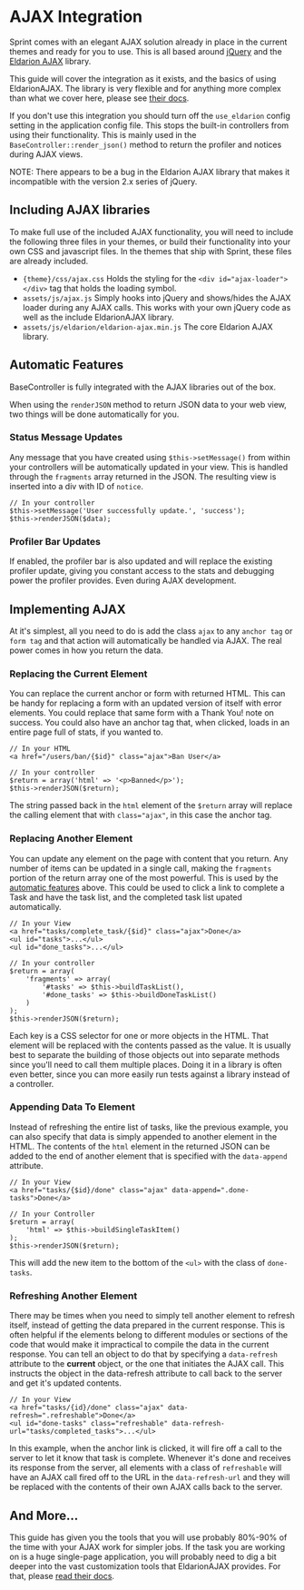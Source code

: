 # AJAX Integration

Sprint comes with an elegant AJAX solution already in place in the current themes and ready for you to use. This is all based around [jQuery](http://jquery.com/) and the [Eldarion AJAX](https://github.com/eldarion/eldarion-ajax) library.

This guide will cover the integration as it exists, and the basics of using EldarionAJAX. The library is very flexible and for anything more complex than what we cover here, please see [their docs](https://github.com/eldarion/eldarion-ajax).

If you don't use this integration you should turn off the `use_eldarion` config setting in the application config file. This stops the built-in controllers from using their functionality. This is mainly used in the `BaseController::render_json()` method to return the profiler and notices during AJAX views.

NOTE: There appears to be a bug in the Eldarion AJAX library that makes it incompatible with the version 2.x series of jQuery.

## Including AJAX libraries
To make full use of the included AJAX functionality, you will need to include the following three files in your themes, or build their functionality into your own CSS and javascript files. In the themes that ship with Sprint, these files are already included.

- `{theme}/css/ajax.css` Holds the styling for the `<div id="ajax-loader"></div>` tag that holds the loading symbol.
- `assets/js/ajax.js` Simply hooks into jQuery and shows/hides the AJAX loader during any AJAX calls. This works with your own jQuery code as well as the include EldarionAJAX library.
- `assets/js/eldarion/eldarion-ajax.min.js` The core Eldarion AJAX library.

## Automatic Features
BaseController is fully integrated with the AJAX libraries out of the box.

When using the `renderJSON` method to return JSON data to your web view, two things will be done automatically for you.

### Status Message Updates
Any message that you have created using `$this->setMessage()` from within your controllers will be automatically updated in your view. This is handled through the `fragments` array returned in the JSON. The resulting view is inserted into a div with ID of `notice`.

	// In your controller
	$this->setMessage('User successfully update.', 'success');
	$this->renderJSON($data);

### Profiler Bar Updates
If enabled, the profiler bar is also updated and will replace the existing profiler update, giving you constant access to the stats and debugging power the profiler provides. Even during AJAX development.

## Implementing AJAX
At it's simplest, all you need to do is add the class `ajax` to any `anchor tag` or `form tag` and that action will automatically be handled via AJAX. The real power comes in how you return the data.

### Replacing the Current Element
You can replace the current anchor or form with returned HTML. This can be handy for replacing a form with an updated version of itself with error elements. You could replace that same form with a Thank You! note on success. You could also have an anchor tag that, when clicked, loads in an entire page full of stats, if you wanted to.

	// In your HTML
	<a href="/users/ban/{$id}" class="ajax">Ban User</a>

	// In your controller
	$return = array('html' => '<p>Banned</p>');
	$this->renderJSON($return);

The string passed back in the `html` element of the `$return` array will replace the calling element that with `class="ajax"`, in this case the anchor tag.

### Replacing Another Element
You can update any element on the page with content that you return. Any number of items can be updated in a single call, making the `fragments` portion of the return array one of the most powerful. This is used by the [automatic features](#automatic_features) above. This could be used to click a link to complete a Task and have the task list, and the completed task list upated automatically.

	// In your View
	<a href="tasks/complete_task/{$id}" class="ajax">Done</a>
	<ul id="tasks">...</ul>
	<ul id="done_tasks">...</ul>

	// In your controller
	$return = array(
		'fragments' => array(
			'#tasks' => $this->buildTaskList(),
			'#done_tasks' => $this->buildDoneTaskList()
		)
	);
	$this->renderJSON($return);

Each key is a CSS selector for one or more objects in the HTML. That element will be replaced with the contents passed as the value. It is usually best to separate the building of those objects out into separate methods since you'll need to call them multiple places. Doing it in a library is often even better, since you can more easily run tests against a library instead of a controller.

### Appending Data To Element
Instead of refreshing the entire list of tasks, like the previous example, you can also specify that data is simply appended to another element in the HTML. The contents of the `html` element in the returned JSON can be added to the end of another element that is specified with the `data-append` attribute.

	// In your View
	<a href="tasks/{$id}/done" class="ajax" data-append=".done-tasks">Done</a>

	// In your Controller
	$return = array(
		'html' => $this->buildSingleTaskItem()
	);
	$this->renderJSON($return);

This will add the new item to the bottom of the `<ul>` with the class of `done-tasks`.

### Refreshing Another Element
There may be times when you need to simply tell another element to refresh itself, instead of getting the data prepared in the current response. This is often helpful if the elements belong to different modules or sections of the code that would make it impractical to compile the data in the current response. You can tell an object to do that by specifying a `data-refresh` attribute to the **current** object, or the one that initiates the AJAX call. This instructs the object in the data-refresh attribute to call back to the server and get it's updated contents.

	// In your View
	<a href="tasks/{id}/done" class="ajax" data-refresh=".refreshable">Done</a>
	<ul id="done-tasks" class="refreshable" data-refresh-url="tasks/completed_tasks">...</ul>

In this example, when the anchor link is clicked, it will fire off a call to the server to let it know that task is complete. Whenever it's done and receives its response from the server, all elements with a class of `refreshable` will have an AJAX call fired off to the URL in the `data-refresh-url` and they will be replaced with the contents of their own AJAX calls back to the server.

## And More...
This guide has given you the tools that you will use probably 80%-90% of the time with your AJAX work for simpler jobs. If the task you are working on is a huge single-page application, you will probably need to dig a bit deeper into the vast customization tools that EldarionAJAX provides. For that, please [read their docs](https://github.com/eldarion/eldarion-ajax).
